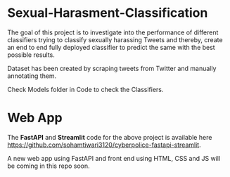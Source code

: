 # Sexual-Harasment-Classification

The goal of this project is to investigate into the performance of different classifiers trying to classify sexually harassing Tweets and thereby, create an end to end fully deployed classifier to predict the same with the best possible results.

Dataset has been created by scraping tweets from Twitter and manually annotating them.

Check Models folder in Code to check the Classifiers.

# Web App
The **FastAPI** and **Streamlit** code for the above project is available here https://github.com/sohamtiwari3120/cyberpolice-fastapi-streamlit.

A new web app using FastAPI and front end using HTML, CSS and JS will be coming in this repo soon.
